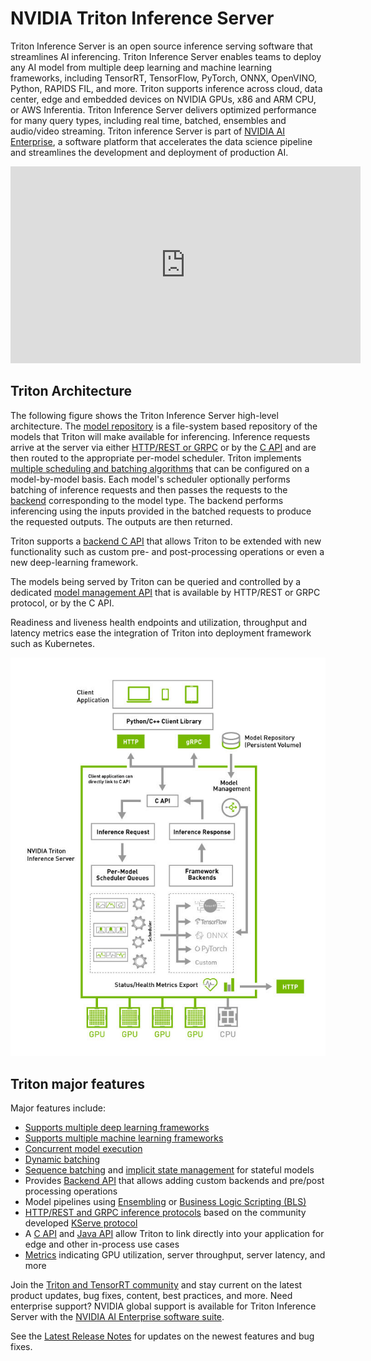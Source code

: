 <!--
# Copyright 2023-2024, NVIDIA CORPORATION & AFFILIATES. All rights reserved.
#
# Redistribution and use in source and binary forms, with or without
# modification, are permitted provided that the following conditions
# are met:
#  * Redistributions of source code must retain the above copyright
#    notice, this list of conditions and the following disclaimer.
#  * Redistributions in binary form must reproduce the above copyright
#    notice, this list of conditions and the following disclaimer in the
#    documentation and/or other materials provided with the distribution.
#  * Neither the name of NVIDIA CORPORATION nor the names of its
#    contributors may be used to endorse or promote products derived
#    from this software without specific prior written permission.
#
# THIS SOFTWARE IS PROVIDED BY THE COPYRIGHT HOLDERS ``AS IS'' AND ANY
# EXPRESS OR IMPLIED WARRANTIES, INCLUDING, BUT NOT LIMITED TO, THE
# IMPLIED WARRANTIES OF MERCHANTABILITY AND FITNESS FOR A PARTICULAR
# PURPOSE ARE DISCLAIMED.  IN NO EVENT SHALL THE COPYRIGHT OWNER OR
# CONTRIBUTORS BE LIABLE FOR ANY DIRECT, INDIRECT, INCIDENTAL, SPECIAL,
# EXEMPLARY, OR CONSEQUENTIAL DAMAGES (INCLUDING, BUT NOT LIMITED TO,
# PROCUREMENT OF SUBSTITUTE GOODS OR SERVICES; LOSS OF USE, DATA, OR
# PROFITS; OR BUSINESS INTERRUPTION) HOWEVER CAUSED AND ON ANY THEORY
# OF LIABILITY, WHETHER IN CONTRACT, STRICT LIABILITY, OR TORT
# (INCLUDING NEGLIGENCE OR OTHERWISE) ARISING IN ANY WAY OUT OF THE USE
# OF THIS SOFTWARE, EVEN IF ADVISED OF THE POSSIBILITY OF SUCH DAMAGE.
-->

# NVIDIA Triton Inference Server

Triton Inference Server is an open source inference serving software that streamlines
AI inferencing. Triton Inference Server enables teams to deploy any AI model from multiple deep
learning and machine learning frameworks, including TensorRT, TensorFlow,
PyTorch, ONNX, OpenVINO, Python, RAPIDS FIL, and more. Triton supports inference
across cloud, data center, edge and embedded devices on NVIDIA GPUs, x86 and ARM
CPU, or AWS Inferentia. Triton Inference Server delivers optimized performance
for many query types, including real time, batched, ensembles and audio/video
streaming. Triton inference Server is part of
[NVIDIA AI Enterprise](https://www.nvidia.com/en-us/data-center/products/ai-enterprise/),
a software platform that accelerates the data science pipeline and streamlines
the development and deployment of production AI.

  <!-- :::
  :align: center
  [![Getting Started Video](https://img.youtube.com/vi/NQDtfSi5QF4/1.jpg)](https://www.youtube.com/watch?v=NQDtfSi5QF4)
  ::: -->

<div>
<iframe width="560" height="315" src="https://www.youtube.com/embed/NQDtfSi5QF4" title="YouTube video player" frameborder="0" allow="accelerometer; autoplay; clipboard-write; encrypted-media; gyroscope; picture-in-picture" allowfullscreen></iframe>
</div>



## Triton Architecture

The following figure shows the Triton Inference Server high-level
architecture. The [model repository](user_guide/model_repository.md) is a
file-system based repository of the models that Triton will make
available for inferencing. Inference requests arrive at the server via
either [HTTP/REST or GRPC](customization_guide/inference_protocols.md) or by the [C
API](customization_guide/inference_protocols.md) and are then routed to the appropriate per-model
scheduler. Triton implements [multiple scheduling and batching
algorithms](#models-and-schedulers) that can be configured on a
model-by-model basis. Each model's scheduler optionally performs
batching of inference requests and then passes the requests to the
[backend](https://github.com/triton-inference-server/backend/blob/main/README.md)
corresponding to the model type. The backend performs inferencing
using the inputs provided in the batched requests to produce the
requested outputs. The outputs are then returned.

Triton supports a [backend C
API](https://github.com/triton-inference-server/backend/blob/main/README.md#triton-backend-api)
that allows Triton to be extended with new functionality such as
custom pre- and post-processing operations or even a new deep-learning
framework.

The models being served by Triton can be queried and controlled by a
dedicated [model management API](user_guide/model_management.md) that is
available by HTTP/REST or GRPC protocol, or by the C API.

Readiness and liveness health endpoints and utilization, throughput
and latency metrics ease the integration of Triton into deployment
framework such as Kubernetes.

![Triton Architecture Diagram](user_guide/images/arch.jpg)

## Triton major features

Major features include:

- [Supports multiple deep learning
  frameworks](https://github.com/triton-inference-server/backend#where-can-i-find-all-the-backends-that-are-available-for-triton)
- [Supports multiple machine learning
  frameworks](https://github.com/triton-inference-server/fil_backend)
- [Concurrent model
  execution](user_guide/model_execution.md#concurrent-model-execution)
- [Dynamic batching](user_guide/batcher.md#dynamic-batcher)
- [Sequence batching](user_guide/batcher.md#sequence-batcher) and
  [implicit state management](user_guide/implicit_state_management.md#implicit-state-management)
  for stateful models
- Provides [Backend API](https://github.com/triton-inference-server/backend) that
  allows adding custom backends and pre/post processing operations
- Model pipelines using
  [Ensembling](user_guide/ensemble_models.md#ensemble-models) or [Business
  Logic Scripting
  (BLS)](user_guide/bls.md#business-logic-scripting)
- [HTTP/REST and GRPC inference
  protocols](customization_guide/inference_protocols.md) based on the community
  developed [KServe
  protocol](https://github.com/kserve/kserve/tree/master/docs/predict-api/v2)
- A [C API](customization_guide/inprocess_c_api.md) and
  [Java API](customization_guide/inprocess_java_api.md)
  allow Triton to link directly into your application for edge and other in-process use cases
- [Metrics](user_guide/metrics.md) indicating GPU utilization, server
  throughput, server latency, and more

Join the [Triton and TensorRT community](https://www.nvidia.com/en-us/deep-learning-ai/triton-tensorrt-newsletter/) and stay current on the latest product updates, bug fixes, content, best
practices, and more. Need enterprise support? NVIDIA global support is available
for Triton Inference Server with the [NVIDIA AI Enterprise software suite](https://www.nvidia.com/en-us/data-center/products/ai-enterprise/).

See the [Latest Release Notes](https://docs.nvidia.com/deeplearning/triton-inference-server/release-notes/) for updates on the newest features and bug fixes.